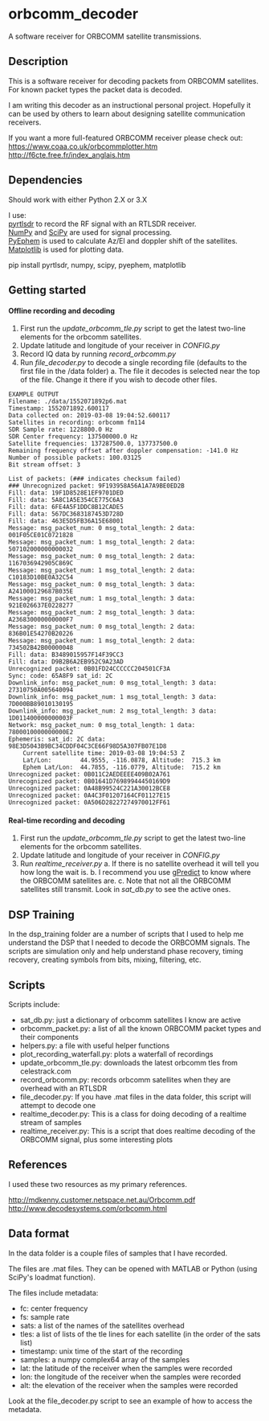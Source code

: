 # orbcomm_decoder
A software receiver for ORBCOMM satellite transmissions.



## Description

This is a software receiver for decoding packets from ORBCOMM satellites. For known packet types the packet data is decoded.

I am writing this decoder as an instructional personal project. Hopefully it
can be used by others to learn about designing satellite communication
receivers.

If you want a more full-featured ORBCOMM receiver please check out:
https://www.coaa.co.uk/orbcommplotter.htm
http://f6cte.free.fr/index_anglais.htm



## Dependencies

Should work with either Python 2.X or 3.X

I use:  
[pyrtlsdr] to record the RF signal with an RTLSDR receiver.  
[NumPy] and [SciPy] are used for signal processing.  
[PyEphem] is used to calculate Az/El and doppler shift of the satellites.  
[Matplotlib] is used for plotting data.

pip install pyrtlsdr, numpy, scipy, pyephem, matplotlib



[PyEphem]: https://rhodesmill.org/pyephem/index.html
[NumPy]: https://www.numpy.org/
[SciPy]: https://www.scipy.org/
[pyrtlsdr]: https://github.com/roger-/pyrtlsdr
[Matplotlib]: https://matplotlib.org/

## Getting started

#### Offline recording and decoding
1. First run the _update_orbcomm_tle.py_ script to get the latest two-line elements for the orbcomm satellites.
2. Update latitude and longitude of your receiver in _CONFIG.py_
3. Record IQ data by running _record_orbcomm.py_
4. Run _file_decoder.py_ to decode a single recording file (defaults to the first file in the /data folder)
    a. The file it decodes is selected near the top of the file. Change it there if you wish to decode other files.

```
EXAMPLE OUTPUT
Filename: ./data/1552071892p6.mat
Timestamp: 1552071892.600117
Data collected on: 2019-03-08 19:04:52.600117
Satellites in recording: orbcomm fm114
SDR Sample rate: 1228800.0 Hz
SDR Center frequency: 137500000.0 Hz
Satellite frequencies: 137287500.0, 137737500.0
Remaining frequency offset after doppler compensation: -141.0 Hz
Number of possible packets: 100.03125
Bit stream offset: 3

List of packets: (### indicates checksum failed)
### Unrecognized packet: 9F193958A56A1A7A9BE0ED2B
Fill: data: 19F1D8528E1EF9701DED
Fill: data: 5A8C1A5E354CE775C6A3
Fill: data: 6FE4A5F1DDC8B12CADE5
Fill: data: 567DC3683187453D728D
Fill: data: 463E5D5FB36A15E68001
Message: msg_packet_num: 0 msg_total_length: 2 data: 001F05CE01C0721828
Message: msg_packet_num: 1 msg_total_length: 2 data: 507102000000000032
Message: msg_packet_num: 0 msg_total_length: 2 data: 1167036942905C869C
Message: msg_packet_num: 1 msg_total_length: 2 data: C10183D10BE0A32C54
Message: msg_packet_num: 0 msg_total_length: 3 data: A241000129687B035E
Message: msg_packet_num: 1 msg_total_length: 3 data: 921E026637E0228277
Message: msg_packet_num: 2 msg_total_length: 3 data: A236830000000000F7
Message: msg_packet_num: 0 msg_total_length: 2 data: 836B01E54270B20226
Message: msg_packet_num: 1 msg_total_length: 2 data: 734502B42B00000048
Fill: data: B3489015957F14F39CC3
Fill: data: D9B2B6A2EB952C9A23AD
Unrecognized packet: 0B01FD24CCCCCC204501CF3A
Sync: code: 65A8F9 sat_id: 2C
Downlink_info: msg_packet_num: 0 msg_total_length: 3 data: 27310750A005640094
Downlink_info: msg_packet_num: 1 msg_total_length: 3 data: 7D000BB89010130195
Downlink_info: msg_packet_num: 2 msg_total_length: 3 data: 1D011400000000003F
Network: msg_packet_num: 0 msg_total_length: 1 data: 7800010000000000E2
Ephemeris: sat_id: 2C data: 98E3D5043B9BC34CDDF04C3CE66F98D5A307FB07E1D8
	Current satellite time: 2019-03-08 19:04:53 Z
	Lat/Lon:        44.9555, -116.0878, Altitude:  715.3 km
	Ephem Lat/Lon:  44.7855, -116.0779, Altitude:  715.2 km
Unrecognized packet: 0B011C2AEDEEEE409B02A761
Unrecognized packet: 0B01641D76989944450169D9
Unrecognized packet: 0A48B99524C221A30012BCE8
Unrecognized packet: 0A4C3F01207164CF01127E15
Unrecognized packet: 0A506D28227274970012FF61
```



#### Real-time recording and decoding
1. First run the _update_orbcomm_tle.py_ script to get the latest two-line elements for the orbcomm satellites.
2. Update latitude and longitude of your receiver in _CONFIG.py_
3. Run _realtime_receiver.py_
    a. If there is no satellite overhead it will tell you how long the wait is.
    b. I recommend you use [gPredict] to know where the ORBCOMM satellites are.
    c. Note that not all the ORBCOMM satellites still transmit. Look in _sat_db.py_ to see the active ones.


[gPredict]: http://gpredict.oz9aec.net/


## DSP Training

In the dsp_training folder are a number of scripts that I used to help me understand the DSP that I needed to decode the ORBCOMM signals. The scripts are simulation only and help understand phase recovery, timing recovery, creating symbols from bits, mixing, filtering, etc.



## Scripts


Scripts include:
- sat_db.py: just a dictionary of orbcomm satellites I know are active
- orbcomm_packet.py: a list of all the known ORBCOMM packet types and their components
- helpers.py: a file with useful helper functions
- plot_recording_waterfall.py: plots a waterfall of recordings
- update_orbcomm_tle.py: downloads the latest orbcomm tles from celestrack.com
- record_orbcomm.py: records orbcomm satellites when they are overhead with an RTLSDR
- file_decoder.py: If you have .mat files in the data folder, this script will attempt to decode one
- realtime_decoder.py: This is a class for doing decoding of a realtime stream of samples
- realtime_receiver.py: This is a script that does realtime decoding of the ORBCOMM signal, plus some interesting plots





## References

I used these two resources as my primary references.

http://mdkenny.customer.netspace.net.au/Orbcomm.pdf  
http://www.decodesystems.com/orbcomm.html  


## Data format

In the data folder is a couple files of samples that I have recorded.

The files are .mat files. They can be opened with MATLAB or Python (using SciPy's loadmat function).

The files include metadata:
- fc: center frequency
- fs: sample rate
- sats: a list of the names of the satellites overhead
- tles: a list of lists of the tle lines for each satellite (in the order of the sats list)
- timestamp: unix time of the start of the recording
- samples: a numpy complex64 array of the samples
- lat: the latitude of the receiver when the samples were recorded
- lon: the longitude of the receiver when the samples were recorded
- alt: the elevation of the receiver when the samples were recorded

Look at the file_decoder.py script to see an example of how to access the metadata.
